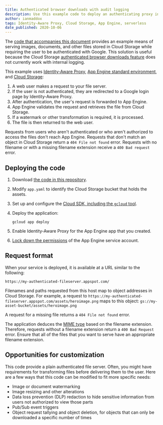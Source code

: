 ```yaml
---
title: Authenticated browser downloads with audit logging
description: Use this example code to deploy an authenticating proxy in front of a Google Cloud file server with audit logging.
author: ianmaddox
tags: Identity-Aware Proxy, Cloud Storage, App Engine, serverless
date_published: 2020-10-06
---
```


The
[code that accompanies this document](https://github.com/GoogleCloudPlatform/community/tree/master/tutorials/authenicated-browser-downloads-with-audit-logging/) 
provides an example means of serving images, documents, and other files stored in Cloud Storage while requiring the user to be authenticated with Google. This 
solution is useful because the Cloud Storage 
[authenticated browser downloads feature](https://cloud.google.com/storage/docs/access-control/cookie-based-authentication) does not currently work with internal 
logging.

This example uses [Identity-Aware Proxy](https://cloud.google.com/iap/docs), [App Engine standard environment](https://cloud.google.com/appengine/docs/standard),
and [Cloud Storage](https://cloud.google.com/storage/docs):

1. A web user makes a request to your file server.
1. If the user is not authenticated, they are redirected to a Google login page by Identity-Aware Proxy.
1. After authentication, the user's request is forwarded to App Engine.
1. App Engine validates the request and retrieves the file from Cloud Storage.
1. If a watermark or other transformation is required, it is processed.
1. The file is then returned to the web user.

Requests from users who aren't authenticated or who aren't authorized to access the files don't reach App Engine. Requests that don't match an object in 
Cloud Storage return a `404 File not found` error. Requests with no filename or with a missing filename extension receive a `400 Bad request` error.

## Deploying the code

1.  Download
    [the code in this repository](https://github.com/GoogleCloudPlatform/community/tree/master/tutorials/authenicated-browser-downloads-with-audit-logging/).
1.  Modify `app.yaml` to identify the Cloud Storage bucket that holds the assets.
1.  Set up and configure the [Cloud SDK, including the `gcloud` tool](https://cloud.google.com/sdk/docs/install).
1.  Deploy the application:

        gcloud app deploy

1. Enable Identity-Aware Proxy for the App Engine app that you created.
1. [Lock down the permissions](https://cloud.google.com/appengine/docs/standard/go/service-account) of the App Engine service account.

## Request format

When your service is deployed, it is available at a URL similar to the following:

`https://my-authenticated-fileserver.appspot.com/`

Filenames and paths requested from this host map to object addresses in Cloud Storage. For example, a request to
`https://my-authenticated-fileserver.appspot.com/assets/heroimage.png` maps to this object:
`gs://my-asset-bucket/assets/heroimage.png`

A request for a missing file returns a `404 File not found` error.

The application deduces the [MIME type](https://developer.mozilla.org/en-US/docs/Web/HTTP/Basics_of_HTTP/MIME_types) based on the filename extension. Therefore,
requests without a filename extension return a `400 Bad Request` error. Ensure that all of the files that you want to serve have an appropriate filename 
extension.

## Opportunities for customization

This code provide a plain authenticated file server. Often, you might have requirements for transforming files before delivering them to the user. Here are a few
ways that this code can be modified to fit more specific needs:

* Image or document watermarking
* Image resizing and other alterations
* Data loss prevention (DLP) redaction to hide sensitive information from users not authorized to view those parts
* Pub/Sub event triggers
* Object request tallying and object deletion, for objects that can only be downloaded a specific number of times
